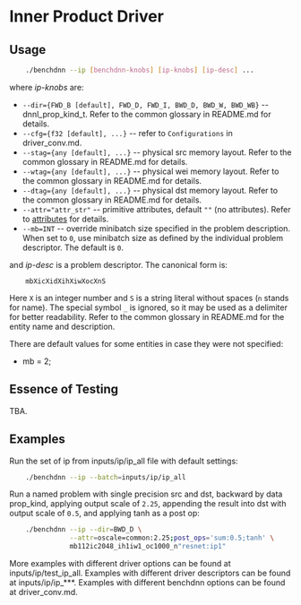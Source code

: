 # Inner Product Driver

## Usage
``` sh
    ./benchdnn --ip [benchdnn-knobs] [ip-knobs] [ip-desc] ...
```

where *ip-knobs* are:

 - `--dir={FWD_B [default], FWD_D, FWD_I, BWD_D, BWD_W, BWD_WB}`
            -- dnnl_prop_kind_t. Refer to the common glossary in README.md for
            details.
 - `--cfg={f32 [default], ...}` -- refer to ``Configurations`` in
            driver_conv.md.
 - `--stag={any [default], ...}` -- physical src memory layout.
            Refer to the common glossary in README.md for details.
 - `--wtag={any [default], ...}` -- physical wei memory layout.
            Refer to the common glossary in README.md for details.
 - `--dtag={any [default], ...}` -- physical dst memory layout.
            Refer to the common glossary in README.md for details.
 - `--attr="attr_str"` -- primitive attributes, default `""` (no attributes).
            Refer to [attributes](knobs_attr.md) for details.
 - `--mb=INT` -- override minibatch size specified in the problem description.
             When set to `0`, use minibatch size as defined by the individual
             problem descriptor. The default is `0`.

and *ip-desc* is a problem descriptor. The canonical form is:
```
    mbXicXidXihXiwXocXnS
```
Here `X` is an integer number and `S` is a string literal without spaces (`n`
stands for name). The special symbol `_` is ignored, so it may be used as a
delimiter for better readability. Refer to the common glossary in README.md for
the entity name and description.

There are default values for some entities in case they were not specified:
 - mb = 2;


## Essence of Testing
TBA.


## Examples

Run the set of ip from inputs/ip/ip_all file with default settings:
``` sh
    ./benchdnn --ip --batch=inputs/ip/ip_all
```

Run a named problem with single precision src and dst, backward by data
prop_kind, applying output scale of `2.25`, appending the result into dst with
output scale of `0.5`, and applying tanh as a post op:
``` sh
    ./benchdnn --ip --dir=BWD_D \
               --attr=oscale=common:2.25;post_ops='sum:0.5;tanh' \
               mb112ic2048_ih1iw1_oc1000_n"resnet:ip1"
```

More examples with different driver options can be found at
inputs/ip/test_ip_all. Examples with different driver descriptors can be found
at inputs/ip/ip_***. Examples with different benchdnn options can be found at
driver_conv.md.
